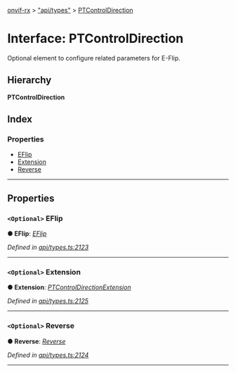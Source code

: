 [onvif-rx](../README.md) > ["api/types"](../modules/_api_types_.md) > [PTControlDirection](../interfaces/_api_types_.ptcontroldirection.md)

# Interface: PTControlDirection

Optional element to configure related parameters for E-Flip.

## Hierarchy

**PTControlDirection**

## Index

### Properties

* [EFlip](_api_types_.ptcontroldirection.md#eflip)
* [Extension](_api_types_.ptcontroldirection.md#extension)
* [Reverse](_api_types_.ptcontroldirection.md#reverse)

---

## Properties

<a id="eflip"></a>

### `<Optional>` EFlip

**● EFlip**: *[EFlip](_api_types_.ptcontroldirection.md#eflip)*

*Defined in [api/types.ts:2123](https://github.com/patrickmichalina/onvif-rx/blob/034e4d6/src/api/types.ts#L2123)*

___
<a id="extension"></a>

### `<Optional>` Extension

**● Extension**: *[PTControlDirectionExtension](_api_types_.ptcontroldirectionextension.md)*

*Defined in [api/types.ts:2125](https://github.com/patrickmichalina/onvif-rx/blob/034e4d6/src/api/types.ts#L2125)*

___
<a id="reverse"></a>

### `<Optional>` Reverse

**● Reverse**: *[Reverse](_api_types_.ptcontroldirection.md#reverse)*

*Defined in [api/types.ts:2124](https://github.com/patrickmichalina/onvif-rx/blob/034e4d6/src/api/types.ts#L2124)*

___

